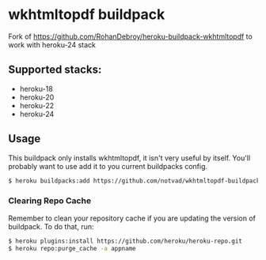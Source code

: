 # wkhtmltopdf buildpack

Fork of https://github.com/RohanDebroy/heroku-buildpack-wkhtmltopdf to work with heroku-24 stack

## Supported stacks:
* heroku-18
* heroku-20
* heroku-22
* heroku-24


## Usage

This buildpack only installs wkhtmltopdf, it isn't very useful by itself. You'll probably want to use add it to you current buildpacks config.

```bash
$ heroku buildpacks:add https://github.com/notvad/wkhtmltopdf-buildpack
```

### Clearing Repo Cache

Remember to clean your repository cache if you are updating the version of buildpack. To do that, run:

```bash
$ heroku plugins:install https://github.com/heroku/heroku-repo.git
$ heroku repo:purge_cache -a appname
```

[0]: http://devcenter.heroku.com/articles/buildpacks
[1]: http://wkhtmltopdf.org/
